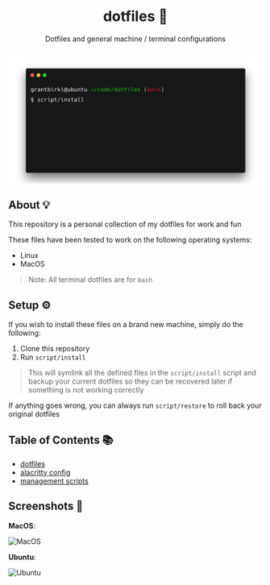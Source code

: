 <h1 align="center">dotfiles 📂</h1>
<p align="center">
  Dotfiles and general machine / terminal configurations
</p>

<h2 align="center"><img src="assets/term.png" alt="terminal" align="center" width="600px" /></h2>

## About 💡

This repository is a personal collection of my dotfiles for work and fun

These files have been tested to work on the following operating systems:

- Linux
- MacOS

> Note: All terminal dotfiles are for `bash`

## Setup ⚙️

If you wish to install these files on a brand new machine, simply do the following:

1. Clone this repository
2. Run `script/install`

> This will symlink all the defined files in the `script/install` script and backup your current dotfiles so they can be recovered later if something is not working correctly

If anything goes wrong, you can always run `script/restore` to roll back your original dotfiles

## Table of Contents 📚

- [dotfiles](./dotfiles/)
- [alacritty config](./configs/alacritty/alacritty.yml)
- [management scripts](./script/)

## Screenshots 📸

**MacOS**:

![MacOS](https://user-images.githubusercontent.com/23362539/184522853-d1dc1e6a-827d-43e5-ae11-ba9327cf0150.png)

**Ubuntu**:

![Ubuntu](https://user-images.githubusercontent.com/23362539/186451719-a38a56d9-d309-40b4-b029-eea03c6e3d30.png)

